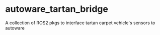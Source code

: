 # autoware_tartan_bridge

A collection of ROS2 pkgs to interface tartan carpet vehicle's sensors to autoware
